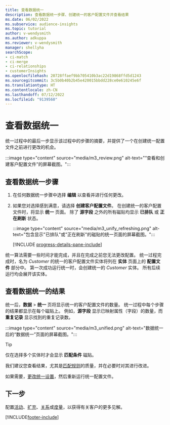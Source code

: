 ```yaml
---
title: 查看数据统一
description: 查看数据统一步骤、创建统一的客户配置文件并查看结果
ms.date: 06/02/2022
ms.subservice: audience-insights
ms.topic: tutorial
author: v-wendysmith
ms.author: adkuppa
ms.reviewer: v-wendysmith
manager: shellyha
searchScope:
- ci-match
- ci-merge
- ci-relationships
- customerInsights
ms.openlocfilehash: 20728ffaef9bb705410b3ac22d19868ffd5d1243
ms.sourcegitcommit: 3c5b0b40b2b45e420015bbdd228ce0e610245e6f
ms.translationtype: HT
ms.contentlocale: zh-CN
ms.lasthandoff: 07/12/2022
ms.locfileid: "9139560"
---
```

# <a name="review-data-unification"></a>查看数据统一

统一过程中的最后一步显示该过程中的步骤的摘要，并提供了一个在创建统一配置文件之前进行更改的机会。

:::image type="content" source="media/m3_review.png" alt-text="“查看和创建客户配置文件”的屏幕截图。":::

## <a name="review-the-data-unification-steps"></a>查看数据统一步骤

1. 在任何数据统一步骤中选择 **编辑** 以查看并进行任何更改。

1. 如果您对选择感到满意，请选择 **创建客户配置文件**。 在创建统一的客户配置文件时，将显示 **统一** 页面。 除了 **源字段** 之外的所有磁贴均显示 **已排队** 或 **正在刷新** 状态。

   :::image type="content" source="media/m3_unify_refreshing.png" alt-text="包含显示&quot;已排队&quot;或&quot;正在刷新&quot;的磁贴的统一页面的屏幕截图。":::

   [!INCLUDE [progress-details-pane-include](includes/progress-details-pane.md)]

统一算法需要一些时间才能完成，并且在完成之前您无法更改配置。 统一过程完成时，名为 *Customer* 的统一的客户配置文件实体将列在 **实体** 页面上的 **配置文件** 部分中。 第一次成功运行统一时，会创建统一的 *Customer* 实体。 所有后续运行均会展开该实体。

## <a name="review-the-results-of-data-unification"></a>查看数据统一的结果

统一后，**数据** > **统一** 页将显示统一的客户配置文件的数量。 统一过程中每个步骤的结果都显示在每个磁贴上。 例如，**源字段** 显示已映射属性（字段）的数量，而 **重复记录** 显示找到的重复记录数。

:::image type="content" source="media/m3_unified.png" alt-text="数据统一后的“数据统一”页面的屏幕截图。":::

> [!TIP]
> 仅在选择多个实体时才会显示 **匹配条件** 磁贴。

我们建议您查看结果，尤其是[匹配规则](data-unification-update.md#manage-match-rules)的质量，并在必要时对其进行改进。

如果需要，[更改统一设置](data-unification-update.md)，然后重新运行统一配置文件。

## <a name="next-step"></a>下一步

配置[活动](activities.md)、[扩充](enrichment-hub.md)、[关系](relationships.md)或[度量](measures.md)，以获得有关客户的更多见解。

[!INCLUDE[footer-include](includes/footer-banner.md)]
